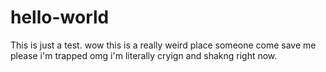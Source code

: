 # hello-world

This is just a test.
wow this is a really weird place someone come save me please i'm trapped omg i'm literally cryign and shakng right now.
